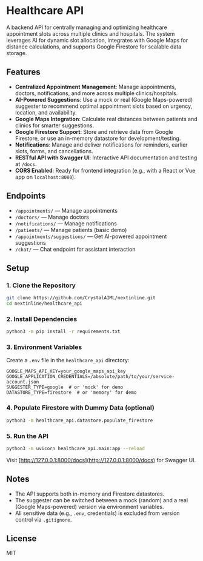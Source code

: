 # Healthcare API

A backend API for centrally managing and optimizing healthcare appointment slots across multiple clinics and hospitals. The system leverages AI for dynamic slot allocation, integrates with Google Maps for distance calculations, and supports Google Firestore for scalable data storage.

## Features
- **Centralized Appointment Management**: Manage appointments, doctors, notifications, and more across multiple clinics/hospitals.
- **AI-Powered Suggestions**: Use a mock or real (Google Maps-powered) suggester to recommend optimal appointment slots based on urgency, location, and availability.
- **Google Maps Integration**: Calculate real distances between patients and clinics for smarter suggestions.
- **Google Firestore Support**: Store and retrieve data from Google Firestore, or use an in-memory datastore for development/testing.
- **Notifications**: Manage and deliver notifications for reminders, earlier slots, forms, and cancellations.
- **RESTful API with Swagger UI**: Interactive API documentation and testing at `/docs`.
- **CORS Enabled**: Ready for frontend integration (e.g., with a React or Vue app on `localhost:8080`).

## Endpoints
- `/appointments/` — Manage appointments
- `/doctors/` — Manage doctors
- `/notifications/` — Manage notifications
- `/patients/` — Manage patients (basic demo)
- `/appointments/suggestions/` — Get AI-powered appointment suggestions
- `/chat/` — Chat endpoint for assistant interaction

## Setup

### 1. Clone the Repository
```sh
git clone https://github.com/CrystalAIML/nextinline.git
cd nextinline/healthcare_api
```

### 2. Install Dependencies
```sh
python3 -m pip install -r requirements.txt
```

### 3. Environment Variables
Create a `.env` file in the `healthcare_api` directory:
```
GOOGLE_MAPS_API_KEY=your_google_maps_api_key
GOOGLE_APPLICATION_CREDENTIALS=/absolute/path/to/your/service-account.json
SUGGESTER_TYPE=google  # or 'mock' for demo
DATASTORE_TYPE=firestore  # or 'memory' for demo
```

### 4. Populate Firestore with Dummy Data (optional)
```sh
python3 -m healthcare_api.datastore.populate_firestore
```

### 5. Run the API
```sh
python3 -m uvicorn healthcare_api.main:app --reload
```

Visit [http://127.0.0.1:8000/docs](http://127.0.0.1:8000/docs) for Swagger UI.

## Notes
- The API supports both in-memory and Firestore datastores.
- The suggester can be switched between a mock (random) and a real (Google Maps-powered) version via environment variables.
- All sensitive data (e.g., `.env`, credentials) is excluded from version control via `.gitignore`.

## License
MIT